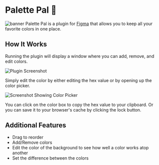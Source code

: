 # Palette Pal 🎨
![banner](images/banner.png)
Palette Pal is a plugin for [Figma](https://figma.com) that allows you to keep all your favorite colors in one place.

## How It Works
Running the plugin will display a window where you can add, remove, and edit colors.

![Plugin Screenshot](images/example.png)

Simply edit the color by either editing the hex value or by opening up the color picker.

![Screenshot Showing Color Picker](images/example-2.png)

You can click on the color box to copy the hex value to your clipboard. Or you can save it to your browser's cache by clicking the lock button.

## Additional Features
* Drag to reorder
* Add/Remove colors
* Edit the color of the background to see how well a color works atop another
* Set the difference between the colors


